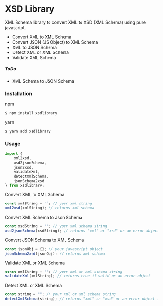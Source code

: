 # XSD Library

XML Schema library to convert XML to XSD (XML Schema) using pure javascript.

- Convert XML to XML Schema
- Convert JSON (JS Object) to XML Schema
- XML to JSON Schema
- Detect XML or XML Schema
- Validate XML Schema

##### ToDo

- XML Schema to JSON Schema

### Installation

npm

```sh
$ npm install xsdlibrary
```

yarn

```sh
$ yarn add xsdlibrary
```

### Usage

```js
import {
    xml2xsd,
    xsd2jsonSchema,
    json2xsd,
    validateXml,
    detectXmlSchema,
    jsonSchema2xsd
} from xsdlibrary;
```

Convert XML to XML Schema

```js
const xmlString = ``; // your xml string
xml2xsd(xmlString); // returns xml schema
```

Convert XML Schema to Json Schema

```js
const xsdString = ""; // your xml schema string
xsd2jsonSchema(xsdString); // returns "xml" or "xsd" or an error object if none
```

Convert JSON Schema to XML Schema

```js
const jsonObj = {}; // your javascript object
jsonSchema2xsd(jsonObj); // returns xml schema
```

Validate XML or XML Schema

```js
const xmlString = ""; // your xml or xml schema string
validateXml(xmlString); // returns true if valid or an error object
```

Detect XML or XML Schema

```js
const string = ""; // your xml or xml schema string
detectXmlSchema(string); // returns "xml" or "xsd" or an error object if none
```
